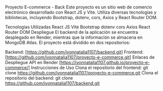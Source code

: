 Proyecto E-commerce - Back
Este proyecto es un sitio web de comercio electrónico desarrollado con React JS y Vite. Utiliza diversas tecnologías y bibliotecas, incluyendo Bootstrap, dotenv, cors, Axios y React Router DOM.

Tecnologías Utilizadas
React JS
Vite
Bootstrap
dotenv
cors
Axios
React Router DOM
Despliegue
El backend de la aplicación se encuentra desplegado en Render, mientras que la información se almacena en MongoDB Atlas. El proyecto está dividido en dos repositorios:

Backend: [https://github.com/ivonnatalia1107/backend.git]
Frontend: [https://github.com/ivonnatalia1107/proyecto-e-commerce.git]
Enlaces de Despliegue
API en Render
[https://ivonnatalia1107.github.io/proyecto-e-commerce/]
Instrucciones de Uso
Clona el repositorio del frontend: git clone https://github.com/ivonnatalia1107/proyecto-e-commerce.git
Clona el repositorio del backend: git clone https://github.com/ivonnatalia1107/backend.git
